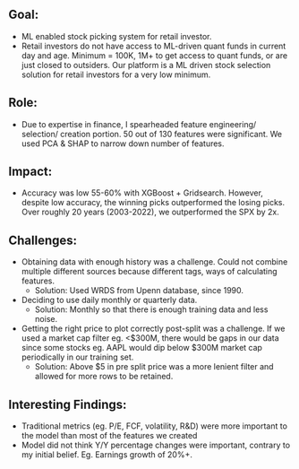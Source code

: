 ## Goal:
- ML enabled stock picking system for retail investor.
- Retail investors do not have access to ML-driven quant funds in current day and age. Minimum = 100K, 1M+ to get access to quant funds, or are just closed to outsiders. Our platform is a ML driven stock selection solution for retail investors for a very low minimum.

## Role:
- Due to expertise in finance, I spearheaded feature engineering/ selection/ creation portion. 50 out of 130 features were significant. We used PCA & SHAP to narrow down number of features.

## Impact:
- Accuracy was low 55-60% with XGBoost + Gridsearch. However, despite low accuracy, the winning picks outperformed the losing picks. Over roughly 20 years (2003-2022), we outperformed the SPX by 2x.

## Challenges:
- Obtaining data with enough history was a challenge. Could not combine multiple different sources because different tags, ways of calculating features. 
  - Solution: Used WRDS from Upenn database, since 1990.
- Deciding to use daily monthly or quarterly data. 
  - Solution: Monthly so that there is enough training data and less noise.
- Getting the right price to plot correctly post-split was a challenge. If we used a market cap filter eg. <$300M, there would be gaps in our data since some stocks eg. AAPL would dip below $300M market cap periodically in our training set. 
  - Solution: Above $5 in pre split price was a more lenient filter and allowed for more rows to be retained.

## Interesting Findings:
-	Traditional metrics (eg. P/E, FCF, volatility, R&D) were more important to the model than most of the features we created 
- Model did not think Y/Y percentage changes were important, contrary to my initial belief. Eg. Earnings growth of 20%+. 

